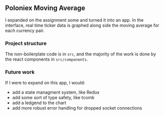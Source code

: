 ## Poloniex Moving Average

I expanded on the assignment some and turned it into an app.
In the interface, real time ticker data is graphed along side the moving average for each currency pair.

### Project structure
The non-boilerplate code is in `src`, and the majority of the work is done by the react components in `src/components`.

### Future work
If I were to expand on this app, I would:
* add a state managment system, like Redux
* add some sort of type safety, like tcomb
* add a ledgend to the chart
* add more robust error handling for dropped socket connections